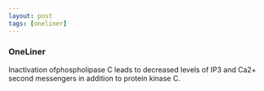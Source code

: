 ```yaml
---
layout: post
tags: [oneliner]
---
```



### OneLiner

Inactivation ofphospholipase C leads to decreased levels of IP3 and Ca2+ second messengers in addition to protein kinase C.

